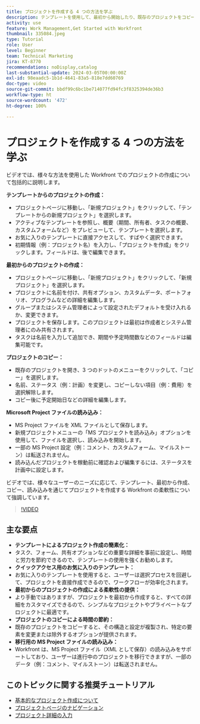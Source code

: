 ```yaml
---
title: プロジェクトを作成する 4 つの方法を学ぶ
description: テンプレートを使用して、最初から開始したり、既存のプロジェクトをコピーしたり、Microsoft Project ファイルを読み込んだりして、様々なユーザーのニーズに合わせて Workfront でプロジェクトを効率的に作成する方法について説明します。
activity: use
feature: Work Management,Get Started with Workfront
thumbnail: 335084.jpeg
type: Tutorial
role: User
level: Beginner
team: Technical Marketing
jira: KT-8770
recommendations: noDisplay,catalog
last-substantial-update: 2024-03-05T00:00:00Z
exl-id: 98eaadc5-1b1d-4641-83a5-818e7dd60769
doc-type: video
source-git-commit: bbdf99c6bc1be714077fd94fc3f8325394de36b3
workflow-type: ht
source-wordcount: '472'
ht-degree: 100%

---
```


# プロジェクトを作成する 4 つの方法を学ぶ

ビデオでは、様々な方法を使用した Workfront でのプロジェクトの作成について包括的に説明します。

**テンプレートからのプロジェクトの作成：**

* プロジェクトページに移動し、「新規プロジェクト」をクリックして、「テンプレートからの新規プロジェクト」を選択します。
* アクティブなテンプレートを参照し、概要（期間、所有者、タスクの概要、カスタムフォームなど）をプレビューして、テンプレートを選択します。
* お気に入りのテンプレートに直接アクセスして、すばやく選択できます。
* 初期情報（例：プロジェクト名）を入力し、「プロジェクトを作成」をクリックします。フィールドは、後で編集できます。

**最初からのプロジェクトの作成：**

* プロジェクトページに移動し、「新規プロジェクト」をクリックして、「新規プロジェクト」を選択します。
* プロジェクトに名前を付け、共有オプション、カスタムデータ、ポートフォリオ、プログラムなどの詳細を編集します。
* グループまたはシステム管理者によって設定されたデフォルトを受け入れるか、変更できます。
* プロジェクトを保存します。このプロジェクトは最初は作成者とシステム管理者にのみ共有されます。
* タスクは名前を入力して追加でき、期間や予定時間数などのフィールドは編集可能です。

**プロジェクトのコピー：**

* 既存のプロジェクトを開き、3 つのドットのメニューをクリックして、「コピー」を選択します。
* 名前、ステータス（例：計画）を変更し、コピーしない項目（例：費用）を選択解除します。
* コピー後に予定開始日などの詳細を編集します。

**Microsoft Project ファイルの読み込み：**

* MS Project ファイルを XML ファイルとして保存します。
* 新規プロジェクトメニューの「MS プロジェクトを読み込み」オプションを使用して、ファイルを選択し、読み込みを開始します。
* 一部の MS Project 設定（例：コメント、カスタムフォーム、マイルストーン）は転送されません。
* 読み込んだプロジェクトを稼動前に確認および編集するには、ステータスを計画中に設定します。


ビデオでは、様々なユーザーのニーズに応じて、テンプレート、最初から作成、コピー、読み込みを通じてプロジェクトを作成する Workfront の柔軟性について強調しています。

>[!VIDEO](https://video.tv.adobe.com/v/335084/?quality=12&learn=on&enablevpops=1)

## 主な要点

* **テンプレートによるプロジェクト作成の簡素化：**
* タスク、フォーム、共有オプションなどの重要な詳細を事前に設定し、時間と労力を節約できるので、テンプレートの使用を強くお勧めします。
* **クイックアクセス用のお気に入りのテンプレート：**
* お気に入りのテンプレートを使用すると、ユーザーは選択プロセスを回避して、プロジェクトを直接作成できるので、ワークフローが効率化されます。
* **最初からのプロジェクトの作成による柔軟性の提供：**
* より手動ではありますが、プロジェクトを最初から作成すると、すべての詳細をカスタマイズできるので、シンプルなプロジェクトやプライベートなプロジェクトに最適です。
* **プロジェクトのコピーによる時間の節約：**
* 既存のプロジェクトをコピーすると、その構造と設定が複製され、特定の要素を変更または除外するオプションが提供されます。
* **移行用の MS Project ファイルの読み込み：**
* Workfront は、MS Project ファイル（XML として保存）の読み込みをサポートしており、ユーザーは進行中のプロジェクトを移行できますが、一部のデータ（例：コメント、マイルストーン）は転送されません。



## このトピックに関する推奨チュートリアル

* [基本的なプロジェクト作成について](/help/manage-work/projects/understand-basic-project-creation.md)
* [プロジェクトページのナビゲーション](/help/manage-work/projects/navigate-the-project-page.md)
* [プロジェクト詳細の入力](/help/manage-work/projects/fill-in-the-project-details.md)

